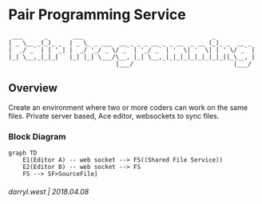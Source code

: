 # Pair Programming Service

```
 ___      _       ___                                    _           
| _ \__ _(_)_ _  | _ \_ _ ___  __ _ _ _ __ _ _ __  _ __ (_)_ _  __ _ 
|  _/ _` | | '_| |  _/ '_/ _ \/ _` | '_/ _` | '  \| '  \| | ' \/ _` |
|_| \__,_|_|_|   |_| |_| \___/\__, |_| \__,_|_|_|_|_|_|_|_|_||_\__, |
                              |___/                            |___/ 
```

## Overview

Create an environment where two or more coders can work on the same files.  Private server based, Ace editor, websockets to sync files.

### Block Diagram

```mermaid
graph TD
    E1(Editor A) -- web socket --> FS((Shared File Service))
    E2(Editor B) -- web socket --> FS
    FS --> SF>SourceFile]
```

###### darryl.west | 2018.04.08

